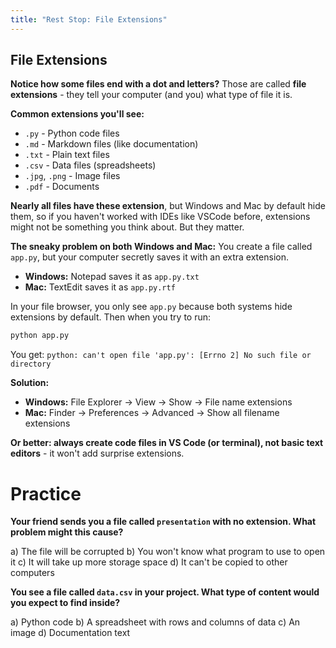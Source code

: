 ```yaml
---
title: "Rest Stop: File Extensions"
---
```


## File Extensions

**Notice how some files end with a dot and letters?** Those are called **file extensions** - they tell your computer (and you) what type of file it is.

**Common extensions you'll see:**

- `.py` - Python code files
- `.md` - Markdown files (like documentation)
- `.txt` - Plain text files
- `.csv` - Data files (spreadsheets)
- `.jpg`, `.png` - Image files
- `.pdf` - Documents

**Nearly all files have these extension**, but Windows and Mac by default hide them, so if you haven't worked with IDEs like VSCode before, extensions might not be something you think about. But they matter.

**The sneaky problem on both Windows and Mac:** You create a file called `app.py`, but your computer secretly saves it with an extra extension.

- **Windows:** Notepad saves it as `app.py.txt`
- **Mac:** TextEdit saves it as `app.py.rtf`

In your file browser, you only see `app.py` because both systems hide extensions by default.
Then when you try to run:
```bash
python app.py
```

You get: `python: can't open file 'app.py': [Errno 2] No such file or directory`

**Solution:**
- **Windows:** File Explorer → View → Show → File name extensions
- **Mac:** Finder → Preferences → Advanced → Show all filename extensions

**Or better: always create code files in VS Code (or terminal), not basic text editors** - it won't add surprise extensions.

# Practice

**Your friend sends you a file called `presentation` with no extension. What problem might this cause?**

a) The file will be corrupted 
b) You won't know what program to use to open it 
c) It will take up more storage space 
d) It can't be copied to other computers


**You see a file called `data.csv` in your project. What type of content would you expect to find inside?**

a) Python code 
b) A spreadsheet with rows and columns of data 
c) An image 
d) Documentation text